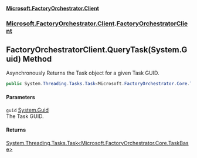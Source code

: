 #### [Microsoft.FactoryOrchestrator.Client](./Microsoft-FactoryOrchestrator-Client.md 'Microsoft.FactoryOrchestrator.Client')
### [Microsoft.FactoryOrchestrator.Client](./Microsoft-FactoryOrchestrator-Client.md 'Microsoft.FactoryOrchestrator.Client').[FactoryOrchestratorClient](./Microsoft-FactoryOrchestrator-Client-FactoryOrchestratorClient.md 'Microsoft.FactoryOrchestrator.Client.FactoryOrchestratorClient')
## FactoryOrchestratorClient.QueryTask(System.Guid) Method
Asynchronously Returns the Task object for a given Task GUID.  
```csharp
public System.Threading.Tasks.Task<Microsoft.FactoryOrchestrator.Core.TaskBase> QueryTask(System.Guid guid);
```
#### Parameters
<a name='Microsoft-FactoryOrchestrator-Client-FactoryOrchestratorClient-QueryTask(System-Guid)-guid'></a>
`guid` [System.Guid](https://docs.microsoft.com/en-us/dotnet/api/System.Guid 'System.Guid')  
The Task GUID.  
  
#### Returns
[System.Threading.Tasks.Task&lt;](https://docs.microsoft.com/en-us/dotnet/api/System.Threading.Tasks.Task-1 'System.Threading.Tasks.Task')[Microsoft.FactoryOrchestrator.Core.TaskBase](/CoreLibrary/Microsoft-FactoryOrchestrator-Core-TaskBase 'Microsoft.FactoryOrchestrator.Core.TaskBase')[&gt;](https://docs.microsoft.com/en-us/dotnet/api/System.Threading.Tasks.Task-1 'System.Threading.Tasks.Task')  
  
